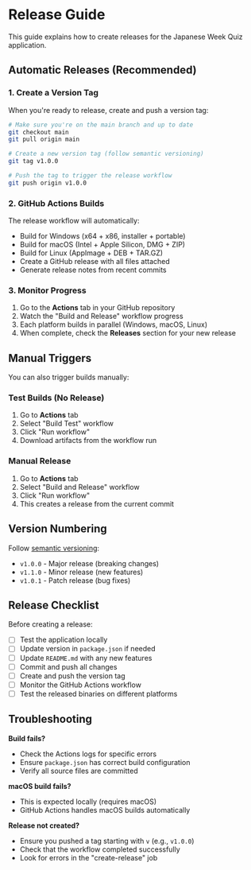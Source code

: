 # Release Guide

This guide explains how to create releases for the Japanese Week Quiz application.

## Automatic Releases (Recommended)

### 1. Create a Version Tag

When you're ready to release, create and push a version tag:

```bash
# Make sure you're on the main branch and up to date
git checkout main
git pull origin main

# Create a new version tag (follow semantic versioning)
git tag v1.0.0

# Push the tag to trigger the release workflow
git push origin v1.0.0
```

### 2. GitHub Actions Builds

The release workflow will automatically:
- Build for Windows (x64 + x86, installer + portable)
- Build for macOS (Intel + Apple Silicon, DMG + ZIP)
- Build for Linux (AppImage + DEB + TAR.GZ)
- Create a GitHub release with all files attached
- Generate release notes from recent commits

### 3. Monitor Progress

1. Go to the **Actions** tab in your GitHub repository
2. Watch the "Build and Release" workflow progress
3. Each platform builds in parallel (Windows, macOS, Linux)
4. When complete, check the **Releases** section for your new release

## Manual Triggers

You can also trigger builds manually:

### Test Builds (No Release)
1. Go to **Actions** tab
2. Select "Build Test" workflow
3. Click "Run workflow"
4. Download artifacts from the workflow run

### Manual Release
1. Go to **Actions** tab
2. Select "Build and Release" workflow
3. Click "Run workflow"
4. This creates a release from the current commit

## Version Numbering

Follow [semantic versioning](https://semver.org/):
- `v1.0.0` - Major release (breaking changes)
- `v1.1.0` - Minor release (new features)
- `v1.0.1` - Patch release (bug fixes)

## Release Checklist

Before creating a release:
- [ ] Test the application locally
- [ ] Update version in `package.json` if needed
- [ ] Update `README.md` with any new features
- [ ] Commit and push all changes
- [ ] Create and push the version tag
- [ ] Monitor the GitHub Actions workflow
- [ ] Test the released binaries on different platforms

## Troubleshooting

**Build fails?**
- Check the Actions logs for specific errors
- Ensure `package.json` has correct build configuration
- Verify all source files are committed

**macOS build fails?**
- This is expected locally (requires macOS)
- GitHub Actions handles macOS builds automatically

**Release not created?**
- Ensure you pushed a tag starting with `v` (e.g., `v1.0.0`)
- Check that the workflow completed successfully
- Look for errors in the "create-release" job
